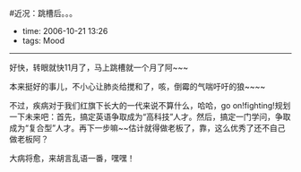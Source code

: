 #近况：跳槽后。。。

- time: 2006-10-21 13:26
- tags: Mood

---
好快，转眼就快11月了，马上跳槽就一个月了阿~~~

本来挺好的事儿，不小心让肺炎给搅和了，咳，倒霉的气喘吁吁的狼~~~~

不过，疾病对于我们红旗下长大的一代来说不算什么，哈哈，go on!fighting!规划一下未来吧：首先，搞定英语争取成为“高科技”人才。然后，搞定一门学问，争取成为“复合型”人才。再下一步嘛~~估计就得做老板了，靠，这么优秀了还不自己做老板阿？

大病将愈，来胡言乱语一番，嘿嘿！